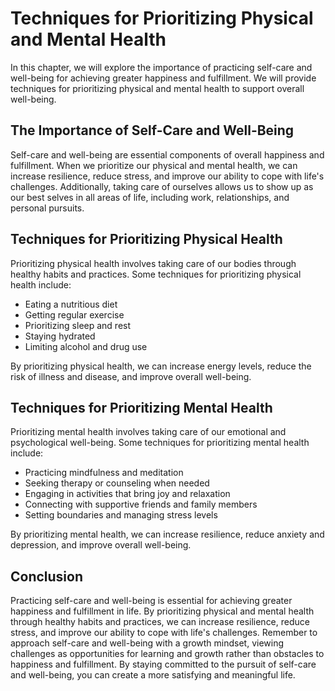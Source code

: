 Techniques for Prioritizing Physical and Mental Health
======================================================================================================

In this chapter, we will explore the importance of practicing self-care and well-being for achieving greater happiness and fulfillment. We will provide techniques for prioritizing physical and mental health to support overall well-being.

The Importance of Self-Care and Well-Being
------------------------------------------

Self-care and well-being are essential components of overall happiness and fulfillment. When we prioritize our physical and mental health, we can increase resilience, reduce stress, and improve our ability to cope with life's challenges. Additionally, taking care of ourselves allows us to show up as our best selves in all areas of life, including work, relationships, and personal pursuits.

Techniques for Prioritizing Physical Health
-------------------------------------------

Prioritizing physical health involves taking care of our bodies through healthy habits and practices. Some techniques for prioritizing physical health include:

* Eating a nutritious diet
* Getting regular exercise
* Prioritizing sleep and rest
* Staying hydrated
* Limiting alcohol and drug use

By prioritizing physical health, we can increase energy levels, reduce the risk of illness and disease, and improve overall well-being.

Techniques for Prioritizing Mental Health
-----------------------------------------

Prioritizing mental health involves taking care of our emotional and psychological well-being. Some techniques for prioritizing mental health include:

* Practicing mindfulness and meditation
* Seeking therapy or counseling when needed
* Engaging in activities that bring joy and relaxation
* Connecting with supportive friends and family members
* Setting boundaries and managing stress levels

By prioritizing mental health, we can increase resilience, reduce anxiety and depression, and improve overall well-being.

Conclusion
----------

Practicing self-care and well-being is essential for achieving greater happiness and fulfillment in life. By prioritizing physical and mental health through healthy habits and practices, we can increase resilience, reduce stress, and improve our ability to cope with life's challenges. Remember to approach self-care and well-being with a growth mindset, viewing challenges as opportunities for learning and growth rather than obstacles to happiness and fulfillment. By staying committed to the pursuit of self-care and well-being, you can create a more satisfying and meaningful life.
